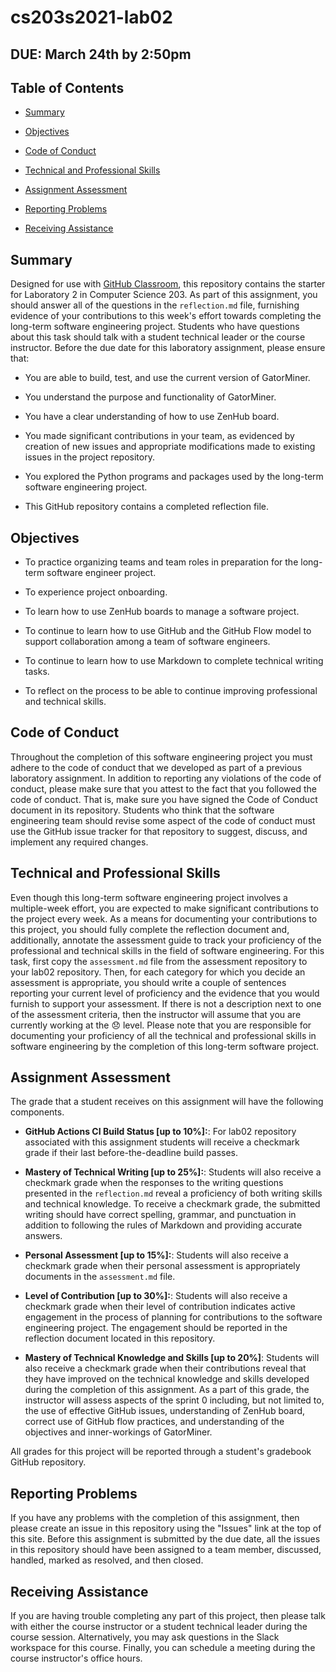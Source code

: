 # cs203s2021-lab02

## DUE: March 24th by 2:50pm

## Table of Contents

* [Summary](#summary)

* [Objectives](#objectives)

* [Code of Conduct](#code-of-conduct)

* [Technical and Professional Skills](#technical-and-professional-skills)

* [Assignment Assessment](#assignment-assessment)

* [Reporting Problems](reporting-problems)

* [Receiving Assistance](receiving-assistance)

## Summary

Designed for use with [GitHub Classroom](https://classroom.github.com/), this
repository contains the starter for Laboratory 2 in Computer Science 203. As
part of this assignment, you should answer all of the questions in the
`reflection.md` file, furnishing evidence of your contributions to this week's
effort towards completing the long-term software engineering project. Students
who have questions about this task should talk with a student technical leader
or the course instructor. Before the due date for this laboratory assignment,
please ensure that:

- You are able to build, test, and use the current version of GatorMiner.

- You understand the purpose and functionality of GatorMiner.

- You have a clear understanding of how to use ZenHub board.

- You made significant contributions in your team, as evidenced by creation of new issues and appropriate modifications made to existing issues in the project repository.

- You explored the Python programs and packages used by the long-term software engineering project.

- This GitHub repository contains a completed reflection file.

## Objectives

* To practice organizing teams and team roles in preparation for the long-term software engineer project.

* To experience project onboarding.

* To learn how to use ZenHub boards to manage a software project.

* To continue to learn how to use GitHub and the GitHub Flow model to support collaboration among a team of software engineers.

* To continue to learn how to use Markdown to complete technical writing tasks.

* To reflect on the process to be able to continue improving professional and technical skills.

## Code of Conduct

Throughout the completion of this software engineering project you must adhere
to the code of conduct that we developed as part of a previous laboratory
assignment. 
In addition to reporting any violations of the code of conduct,
please make sure that you attest to the fact that you followed the code of
conduct. That is, make sure you have signed the Code of Conduct document in its repository. Students who think that the software engineering team should revise
some aspect of the code of conduct must use the GitHub issue tracker for that
repository to suggest, discuss, and implement any required changes.

## Technical and Professional Skills

Even though this long-term software engineering project involves a multiple-week
effort, you are expected to make significant contributions to the project every
week. As a means for documenting your contributions to this project, you should
fully complete the reflection document and, additionally, annotate the
assessment guide to track your proficiency of the professional and technical skills
in the field of software engineering. For this task, first copy the `assessment.md` file
from the assessment repository to your lab02 repository. Then, for each category for which you decide an
assessment is appropriate, you should write a couple of sentences reporting
your current level of proficiency and the evidence that you would furnish to support
your assessment. If there is not a description next to one of the assessment
criteria, then the instructor will assume that you are currently working at the
:disappointed: level. Please note that you are responsible for documenting your
proficiency of all the technical and professional skills in software engineering by
the completion of this long-term software project.

## Assignment Assessment

The grade that a student receives on this assignment will have the following
components.

- **GitHub Actions CI Build Status [up  to 10%]:**: For lab02 repository associated with this assignment students will receive a checkmark grade if their last before-the-deadline build passes.

- **Mastery of Technical Writing [up  to 25%]:**: Students will also receive a checkmark grade
  when the responses to the  writing questions presented in the
  `reflection.md` reveal a proficiency of both writing skills and technical
  knowledge. To receive a checkmark grade, the submitted writing should have
  correct spelling, grammar, and punctuation in addition to following the rules
  of Markdown and providing  accurate answers.

- **Personal Assessment [up  to 15%]:**: Students will also receive a checkmark grade
  when their personal assessment is appropriately documents in the `assessment.md` file.

- **Level of Contribution [up  to 30%]:**: Students will also receive a checkmark grade
  when their level of contribution indicates active engagement in the process of planning for
  contributions to the software engineering project. The engagement should be reported in the
  reflection document located in this repository.

- **Mastery of Technical Knowledge and Skills [up  to 20%]**: Students will also receive a
  checkmark grade when their contributions reveal that they have improved on
  the technical knowledge and skills developed during the completion of
  this assignment. As a part of this grade, the instructor will assess aspects
  of the sprint 0 including, but not limited to, the use of effective GitHub issues, understanding
  of ZenHub board, correct use of GitHub flow practices, and understanding of the objectives and inner-workings of GatorMiner.

All grades for this project will be reported through a student's gradebook GitHub
repository.

## Reporting Problems

If you have any problems with the completion of this assignment, then please
create an issue in this repository using the "Issues" link at the top of this
site. Before this assignment is submitted by the due date, all the issues in
this repository should have been assigned to a team member, discussed, handled,
marked as resolved, and then closed.

## Receiving Assistance

If you are having trouble completing any part of this project, then please talk
with either the course instructor or a student technical leader during the
course session. Alternatively, you may ask questions in the Slack workspace for
this course. Finally, you can schedule a meeting during the course instructor's
office hours.
